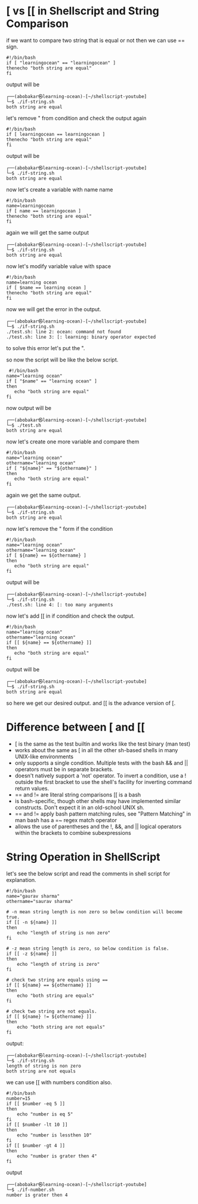 # [ vs [[ in Shellscript and String Comparison


if we want to compare two string that is equal or not then we can use == sign.
```
#!/bin/bash
if [ "learningocean" == "learningocean" ]
thenecho "both string are equal"
fi
```
output will be
```
┌──(abobakar㉿learning-ocean)-[~/shellscript-youtube]
└─$ ./if-string.sh
both string are equal
```
let's remove " from condition and check the output again
```
#!/bin/bash
if [ learningocean == learningocean ]
thenecho "both string are equal"
fi
```

output will be
```
┌──(abobakar㉿learning-ocean)-[~/shellscript-youtube]
└─$ ./if-string.sh
both string are equal
```

now let's create a variable with name name
```
#!/bin/bash
name=learningocean
if [ name == learningocean ]
thenecho "both string are equal"
fi
```

again we will get the same output

```
┌──(abobakar㉿learning-ocean)-[~/shellscript-youtube]
└─$ ./if-string.sh
both string are equal
```

now let's modify variable value with space
```
#!/bin/bash
name=learning ocean
if [ $name == learning ocean ]
thenecho "both string are equal"
fi
```
now we will get the error in the output.
```
┌──(abobakar㉿learning-ocean)-[~/shellscript-youtube]
└─$ ./if-string.sh
./test.sh: line 2: ocean: command not found
./test.sh: line 3: [: learning: binary operator expected
```

to solve this error let's put the ".

so now the script will be like the below script.
```
 #!/bin/bash
name="learning ocean"
if [ "$name" == "learning ocean" ]
then
   echo "both string are equal"
fi
```
now output will be
```
┌──(abobakar㉿learning-ocean)-[~/shellscript-youtube]
└─$ ./test.sh
both string are equal
```

now let's create one more variable and compare them
```
#!/bin/bash
name="learning ocean"
othername="learning ocean"
if [ "${name}" == "${othername}" ]
then
   echo "both string are equal"
fi
```
again we get the same output.
```
┌──(abobakar㉿learning-ocean)-[~/shellscript-youtube]
└─$ ./if-string.sh
both string are equal
```

now let's remove the " form if the condition
```
#!/bin/bash
name="learning ocean"
othername="learning ocean"
if [ ${name} == ${othername} ]
then
   echo "both string are equal"
fi
```

output will be
```
┌──(abobakar㉿learning-ocean)-[~/shellscript-youtube]
└─$ ./if-string.sh
./test.sh: line 4: [: too many arguments
```

now let's add [[ in if condition and check the output.
```
#!/bin/bash
name="learning ocean"
othername="learning ocean"
if [[ ${name} == ${othername} ]]
then
   echo "both string are equal"
fi
```
output will be
```
┌──(abobakar㉿learning-ocean)-[~/shellscript-youtube]
└─$ ./if-string.sh
both string are equal
```

so here we get our desired output. and [[ is the advance version of [.



# Difference between [ and [[
- [ is the same as the test builtin and works like the test binary (man test)
- works about the same as [ in all the other sh-based shells in many UNIX-like environments
- only supports a single condition. Multiple tests with the bash && and || operators must be in separate brackets.
- doesn't natively support a 'not' operator. To invert a condition, use a ! outside the first bracket to use the shell's facility for inverting command return values.
- == and != are literal string comparisons
[[ is a bash
- is bash-specific, though other shells may have implemented similar constructs. Don't expect it in an old-school UNIX sh.
- == and != apply bash pattern matching rules, see "Pattern Matching" in man bash
has a =~ regex match operator
- allows the use of parentheses and the !, &&, and || logical operators within the brackets to combine subexpressions


# String Operation in ShellScript
let's see the below script and read the comments in shell script for explanation.


```
#!/bin/bash
name="gaurav sharma"
othername="saurav sharma"

# -n mean string length is non zero so below condition will become true.
if [[ -n ${name} ]]
then
    echo "length of string is non zero"
fi

# -z mean string length is zero, so below condition is false.
if [[ -z ${name} ]]
then
    echo "length of string is zero"
fi

# check two string are equals using ==
if [[ ${name} == ${othername} ]]
then
    echo "both string are equals"
fi

# check two string are not equals.
if [[ ${name} != ${othername} ]]
then
    echo "both string are not equals"
fi
```
output:
```
┌──(abobakar㉿learning-ocean)-[~/shellscript-youtube]
└─$ ./if-string.sh
length of string is non zero
both string are not equals
```
we can use [[ with numbers condition also.
```
#!/bin/bash
number=15
if [[ $number -eq 5 ]]
then
    echo "number is eq 5"
fi
if [[ $number -lt 10 ]]
then
    echo "number is lessthen 10"
fi
if [[ $number -gt 4 ]]
then
    echo "number is grater then 4"
fi
```
output
```
┌──(abobakar㉿learning-ocean)-[~/shellscript-youtube]
└─$ ./if-number.sh
number is grater then 4
```